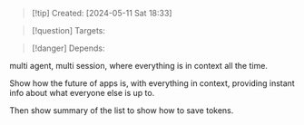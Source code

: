 
>[!tip] Created: [2024-05-11 Sat 18:33]

>[!question] Targets: 

>[!danger] Depends: 

multi agent, multi session, where everything is in context all the time.

Show how the future of apps is, with everything in context, providing instant info about what everyone else is up to.

Then show summary of the list to show how to save tokens.